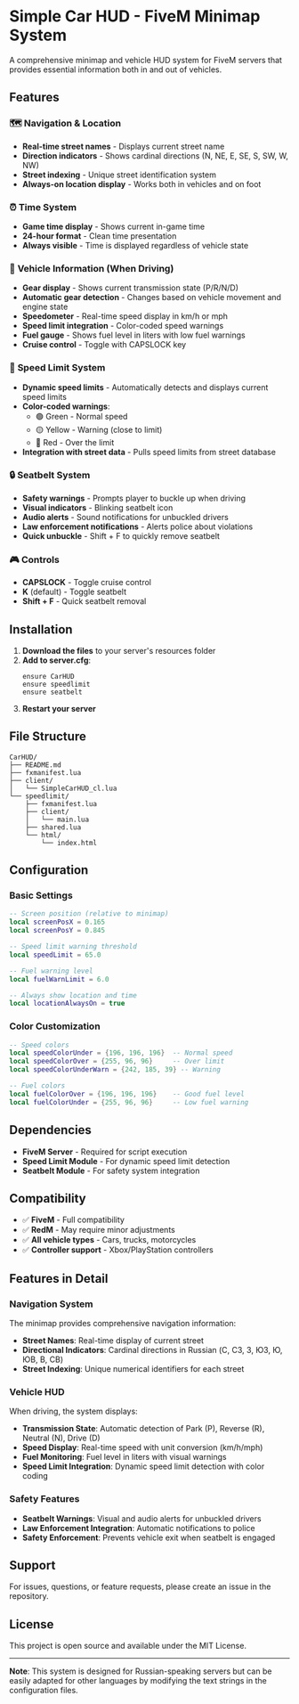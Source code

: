 # Simple Car HUD - FiveM Minimap System

A comprehensive minimap and vehicle HUD system for FiveM servers that provides essential information both in and out of vehicles.

## Features

### 🗺️ **Navigation & Location**
- **Real-time street names** - Displays current street name
- **Direction indicators** - Shows cardinal directions (N, NE, E, SE, S, SW, W, NW)
- **Street indexing** - Unique street identification system
- **Always-on location display** - Works both in vehicles and on foot

### ⏰ **Time System**
- **Game time display** - Shows current in-game time
- **24-hour format** - Clean time presentation
- **Always visible** - Time is displayed regardless of vehicle state

### 🚗 **Vehicle Information (When Driving)**
- **Gear display** - Shows current transmission state (P/R/N/D)
- **Automatic gear detection** - Changes based on vehicle movement and engine state
- **Speedometer** - Real-time speed display in km/h or mph
- **Speed limit integration** - Color-coded speed warnings
- **Fuel gauge** - Shows fuel level in liters with low fuel warnings
- **Cruise control** - Toggle with CAPSLOCK key

### 🚦 **Speed Limit System**
- **Dynamic speed limits** - Automatically detects and displays current speed limits
- **Color-coded warnings**:
  - 🟢 Green - Normal speed
  - 🟡 Yellow - Warning (close to limit)
  - 🔴 Red - Over the limit
- **Integration with street data** - Pulls speed limits from street database

### 🔒 **Seatbelt System**
- **Safety warnings** - Prompts player to buckle up when driving
- **Visual indicators** - Blinking seatbelt icon
- **Audio alerts** - Sound notifications for unbuckled drivers
- **Law enforcement notifications** - Alerts police about violations
- **Quick unbuckle** - Shift + F to quickly remove seatbelt

### 🎮 **Controls**
- **CAPSLOCK** - Toggle cruise control
- **K** (default) - Toggle seatbelt
- **Shift + F** - Quick seatbelt removal

## Installation

1. **Download the files** to your server's resources folder
2. **Add to server.cfg**:
   ```
   ensure CarHUD
   ensure speedlimit
   ensure seatbelt
   ```
3. **Restart your server**

## File Structure

```
CarHUD/
├── README.md
├── fxmanifest.lua
├── client/
│   └── SimpleCarHUD_cl.lua
└── speedlimit/
    ├── fxmanifest.lua
    ├── client/
    │   └── main.lua
    ├── shared.lua
    └── html/
        └── index.html
```

## Configuration

### Basic Settings
```lua
-- Screen position (relative to minimap)
local screenPosX = 0.165
local screenPosY = 0.845

-- Speed limit warning threshold
local speedLimit = 65.0

-- Fuel warning level
local fuelWarnLimit = 6.0

-- Always show location and time
local locationAlwaysOn = true
```

### Color Customization
```lua
-- Speed colors
local speedColorUnder = {196, 196, 196}  -- Normal speed
local speedColorOver = {255, 96, 96}     -- Over limit
local speedColorUnderWarn = {242, 185, 39} -- Warning

-- Fuel colors
local fuelColorOver = {196, 196, 196}    -- Good fuel level
local fuelColorUnder = {255, 96, 96}     -- Low fuel warning
```

## Dependencies

- **FiveM Server** - Required for script execution
- **Speed Limit Module** - For dynamic speed limit detection
- **Seatbelt Module** - For safety system integration

## Compatibility

- ✅ **FiveM** - Full compatibility
- ✅ **RedM** - May require minor adjustments
- ✅ **All vehicle types** - Cars, trucks, motorcycles
- ✅ **Controller support** - Xbox/PlayStation controllers

## Features in Detail

### Navigation System
The minimap provides comprehensive navigation information:
- **Street Names**: Real-time display of current street
- **Directional Indicators**: Cardinal directions in Russian (С, СЗ, З, ЮЗ, Ю, ЮВ, В, СВ)
- **Street Indexing**: Unique numerical identifiers for each street

### Vehicle HUD
When driving, the system displays:
- **Transmission State**: Automatic detection of Park (P), Reverse (R), Neutral (N), Drive (D)
- **Speed Display**: Real-time speed with unit conversion (km/h/mph)
- **Fuel Monitoring**: Fuel level in liters with visual warnings
- **Speed Limit Integration**: Dynamic speed limit detection with color coding

### Safety Features
- **Seatbelt Warnings**: Visual and audio alerts for unbuckled drivers
- **Law Enforcement Integration**: Automatic notifications to police
- **Safety Enforcement**: Prevents vehicle exit when seatbelt is engaged

## Support

For issues, questions, or feature requests, please create an issue in the repository.

## License

This project is open source and available under the MIT License.

---

**Note**: This system is designed for Russian-speaking servers but can be easily adapted for other languages by modifying the text strings in the configuration files. 